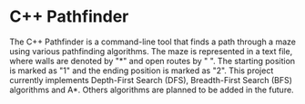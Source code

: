 # C++ Pathfinder

The C++ Pathfinder is a command-line tool that finds a path through a maze using various pathfinding algorithms. The maze is represented in a text file, where walls are denoted by "\*" and open routes by " ". The starting position is marked as "1" and the ending position is marked as "2". This project currently implements Depth-First Search (DFS), Breadth-First Search (BFS) algorithms and A\*. Others algorithms are planned to be added in the future.
